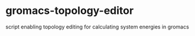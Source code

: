 # gromacs-topology-editor
script enabling topology editing for calculating system energies in gromacs
